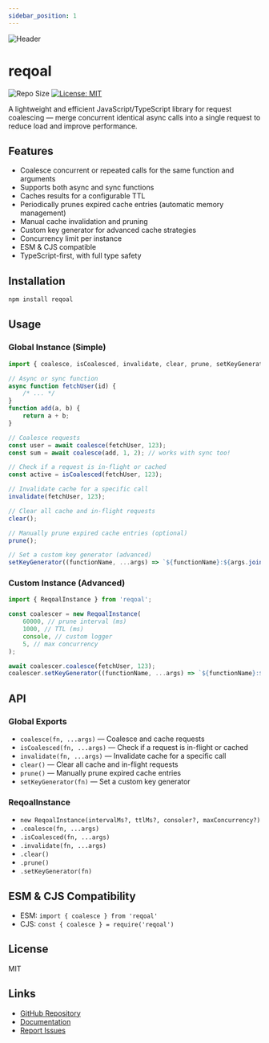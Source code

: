 ```yaml
---
sidebar_position: 1
---
```


![Header](https://raw.githubusercontent.com/aldhosutra/reqoal/HEAD/website/static/img/docusaurus-social-card.jpg)

# reqoal

![Repo Size](https://img.shields.io/github/repo-size/aldhosutra/reqoal)
[![License: MIT](https://img.shields.io/github/license/aldhosutra/reqoal?color=green)](https://opensource.org/license/mit)

A lightweight and efficient JavaScript/TypeScript library for request coalescing — merge concurrent identical async calls into a single request to reduce load and improve performance.

## Features

- Coalesce concurrent or repeated calls for the same function and arguments
- Supports both async and sync functions
- Caches results for a configurable TTL
- Periodically prunes expired cache entries (automatic memory management)
- Manual cache invalidation and pruning
- Custom key generator for advanced cache strategies
- Concurrency limit per instance
- ESM & CJS compatible
- TypeScript-first, with full type safety

## Installation

```sh
npm install reqoal
```

## Usage

### Global Instance (Simple)

```ts
import { coalesce, isCoalesced, invalidate, clear, prune, setKeyGenerator } from 'reqoal';

// Async or sync function
async function fetchUser(id) {
	/* ... */
}
function add(a, b) {
	return a + b;
}

// Coalesce requests
const user = await coalesce(fetchUser, 123);
const sum = await coalesce(add, 1, 2); // works with sync too!

// Check if a request is in-flight or cached
const active = isCoalesced(fetchUser, 123);

// Invalidate cache for a specific call
invalidate(fetchUser, 123);

// Clear all cache and in-flight requests
clear();

// Manually prune expired cache entries (optional)
prune();

// Set a custom key generator (advanced)
setKeyGenerator((functionName, ...args) => `${functionName}:${args.join('-')}`);
```

### Custom Instance (Advanced)

```ts
import { ReqoalInstance } from 'reqoal';

const coalescer = new ReqoalInstance(
	60000, // prune interval (ms)
	1000, // TTL (ms)
	console, // custom logger
	5, // max concurrency
);

await coalescer.coalesce(fetchUser, 123);
coalescer.setKeyGenerator((functionName, ...args) => `${functionName}:${args.join('-')}`);
```

## API

### Global Exports

- `coalesce(fn, ...args)` — Coalesce and cache requests
- `isCoalesced(fn, ...args)` — Check if a request is in-flight or cached
- `invalidate(fn, ...args)` — Invalidate cache for a specific call
- `clear()` — Clear all cache and in-flight requests
- `prune()` — Manually prune expired cache entries
- `setKeyGenerator(fn)` — Set a custom key generator

### ReqoalInstance

- `new ReqoalInstance(intervalMs?, ttlMs?, consoler?, maxConcurrency?)`
- `.coalesce(fn, ...args)`
- `.isCoalesced(fn, ...args)`
- `.invalidate(fn, ...args)`
- `.clear()`
- `.prune()`
- `.setKeyGenerator(fn)`

## ESM & CJS Compatibility

- ESM: `import { coalesce } from 'reqoal'`
- CJS: `const { coalesce } = require('reqoal')`

## License

MIT

## Links

- [GitHub Repository](https://github.com/aldhosutra/reqoal)
- [Documentation](https://reqoal.js.org)
- [Report Issues](https://github.com/aldhosutra/reqoal/issues)
